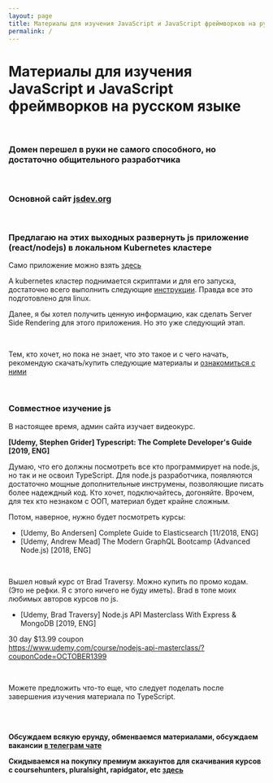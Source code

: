 ```yaml
---
layout: page
title: Материалы для изучения JavaScript и JavaScript фреймворков на русском языке
permalink: /
---
```


# Материалы для изучения JavaScript и JavaScript фреймворков на русском языке

<br/>

### Домен перешел в руки не самого способного, но достаточно общительного разработчика

<br/>

### Основной сайт <a href="https://jsdev.org">jsdev.org</a>

<br/>

### Предлагаю на этих выходных развернуть js приложение (react/nodejs) в локальном Kubernetes кластере

Само приложение можно взять <a href="https://github.com/marley-nodejs/MERN-Stack-Front-To-Back-v2.0">здесь</a>

А kubernetes кластер поднимается скриптами и для его запуска, достаточно всего выполнить следующие <a href="https://sysadm.ru//linux/servers/containers/kubernetes/kubeadm/prepared-cluster/">инструкции</a>. Правда все это подготовлено для linux.


Далее, я бы хотел получить ценную информацию, как сделать Server Side Rendering для этого приложения. Но это уже следующий этап.

<br/>

Тем, кто хочет, но пока не знает, что это такое и с чего начать, рекомендую скачать/купить следующие материалы и <a href="/courses/eng/">ознакомиться с ними</a>


<br/>

### Совместное изучение js

В настоящее время, админ сайта изучает видеокурс. 

**[Udemy, Stephen Grider] Typescript: The Complete Developer's Guide [2019, ENG]**

Думаю, что его должны посмотреть все кто программирует на node.js, но так и не освоил TypeScript. Для node.js разработчика, появляются достаточно мощные дополнительные инструмены, позволяющие писать более надеждный код. Кто хочет, подключайтесь, догоняйте. Врочем, для тех кто незнаком с ООП, материал будет крайне сложным.

Потом, наверное, нужно будет посмотреть курсы: 

* [Udemy, Bo Andersen] Complete Guide to Elasticsearch [11/2018, ENG]
* [Udemy, Andrew Mead] The Modern GraphQL Bootcamp (Advanced Node.js) [2018, ENG]

<br/>

Вышел новый курс от Brad Traversy. Можно купить по промо кодам. (Это не рефки. Я с этого ничего не буду иметь). Brad в топе моих любимых авторов курсов по js. 

* [Udemy, Brad Traversy] Node.js API Masterclass With Express & MongoDB [2019, ENG]


30 day $13.99 coupon  
https://www.udemy.com/course/nodejs-api-masterclass/?couponCode=OCTOBER1399

<br/>

Можете предложить что-то еще, что следует поделать после завершения изучения материала по TypeScript.

<br/>
<br/>

**Обсуждаем всякую ерунду, обменваемся материалами, обсуждаем вакансии <a href="/chat/">в телеграм чате</a>**

**Скидываемся на покупку премиум аккаунтов для скачивания курсов с coursehunters, pluralsight, rapidgator, etc <a href="/coursehunters-skladchina/">здесь</a>**

